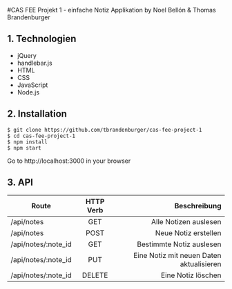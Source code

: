 #CAS FEE Projekt 1 - einfache Notiz Applikation
by Noel Bellón & Thomas Brandenburger


## 1. Technologien
- jQuery
- handlebar.js
- HTML
- CSS
- JavaScript
- Node.js

## 2. Installation
```
$ git clone https://github.com/tbrandenburger/cas-fee-project-1
$ cd cas-fee-project-1
$ npm install
$ npm start
```
Go to http://localhost:3000 in your browser

## 3. API

| Route        | HTTP Verb           | Beschreibung  |
| ------------- |:-------------:| -----:|
| /api/notes     | GET | Alle Notizen auslesen |
| /api/notes      | POST      |   Neue Notiz erstellen |
| /api/notes/:note_id | GET      |    Bestimmte Notiz auslesen |
| /api/notes/:note_id | PUT      |    Eine Notiz mit neuen Daten aktualisieren |
| /api/notes/:note_id | DELETE      |    Eine Notiz löschen |


